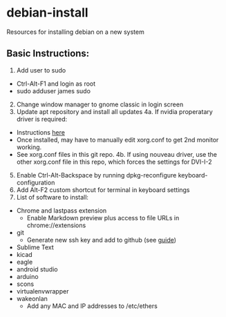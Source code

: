# debian-install
Resources for installing debian on a new system

## Basic Instructions:

1. Add user to sudo
  * Ctrl-Alt-F1 and login as root
  * sudo adduser james sudo
2. Change window manager to gnome classic in login screen
3. Update apt repository and install all updates
4a. If nvidia properatary driver is required:
  * Instructions [here](https://wiki.debian.org/NvidiaGraphicsDrivers)
  * Once installed, may have to manually edit xorg.conf to get 2nd monitor working.
  * See xorg.conf files in this git repo.
4b. If using nouveau driver, use the other xorg.conf file in this repo, which forces the settings for DVI-I-2
5. Enable Ctrl-Alt-Backspace by running dpkg-reconfigure keyboard-configuration
6. Add Alt-F2 custom shortcut for terminal in keyboard settings
7. List of software to install:
  * Chrome and lastpass extension
    * Enable Markdown preview plus access to file URLs in chrome://extensions
  * git
    * Generate new ssh key and add to github (see [guide](https://help.github.com/articles/generating-ssh-keys/))
  * Sublime Text
  * kicad
  * eagle
  * android studio
  * arduino
  * scons
  * virtualenvwrapper
  * wakeonlan
    * Add any MAC and IP addresses to /etc/ethers

